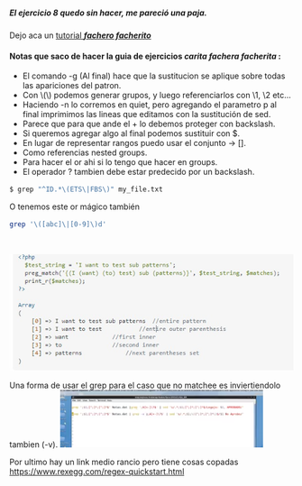 ##### El ejercicio 8 quedo sin hacer, me pareció una paja.

Dejo aca un [tutorial  ***fachero facherito***](https://www.geeksforgeeks.org/sed-command-in-linux-unix-with-examples/)
#### Notas que saco de hacer la guia de ejercicios ***carita fachera facherita*** :
* El comando -g (Al final) hace que la sustitucion se aplique sobre todas las apariciones del patron.
* Con \\(\\) podemos generar grupos, y luego referenciarlos con \\1, \\2 etc...
* Haciendo -n lo corremos en quiet, pero agregando el parametro p al final imprimimos las lineas que editamos con la sustitución de sed.
* Parece que para que ande el + lo debemos proteger con backslash.
* Si queremos agregar algo al final podemos sustituir con $.
* En lugar de representar rangos puedo usar el conjunto -> [].
* Como referencias nested groups.
* Para hacer el or ahi si lo tengo que hacer en groups.
* El operador ? tambien debe estar predecido por un backslash.

 ```sh
 $ grep "^ID.*\(ETS\|FBS\)" my_file.txt
```

O tenemos este or mágico también
```sh
grep '\([abc]\|[0-9]\)d'

```
<br>

![nested grupos ](nestedGroups.jpeg)

Una forma de usar el grep para el caso que no matchee es inviertiendolo tambien (-v).
![tipoParcial](ejTipoParcial.png)

Por ultimo hay un link medio rancio pero tiene cosas copadas https://www.rexegg.com/regex-quickstart.html